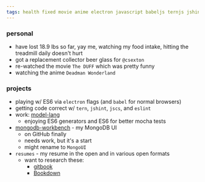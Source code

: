 ```yaml
---
tags: health fixed movie anime electron javascript babeljs ternjs jshint jscs eslint mongodb resumes
---
```



### personal

- have lost 18.9 lbs so far, yay me, watching my food intake, hitting the treadmill daily doesn't hurt
- got a replacement collector beer glass for `@csexton`
- re-watched the movie `The DUFF` which was pretty funny
- watching the anime `Deadman Wonderland`


### projects

- playing w/ ES6 via `electron` flags (and `babel` for normal browsers)
- getting code correct w/ `tern`, `jshint`, `jscs`, and `eslint`
- work: [model-lang](https://github.com/RiveraGroup/model-lang)
    - enjoying ES6 generators and ES6 for better mocha tests
- [mongodb-workbench](https://github.com/KylePDavis/mongodb-workbench) - my MongoDB UI
    - on GitHub finally
    - needs work, but it's a start
    - might rename to `MongoUI`
- `resumes` - my resume in the open and in various open formats
    - want to research these:
        - [gitbook](https://github.com/GitbookIO/gitbook)
        - [Bookdown](https://github.com/bookdown/Bookdown.Bookdown)